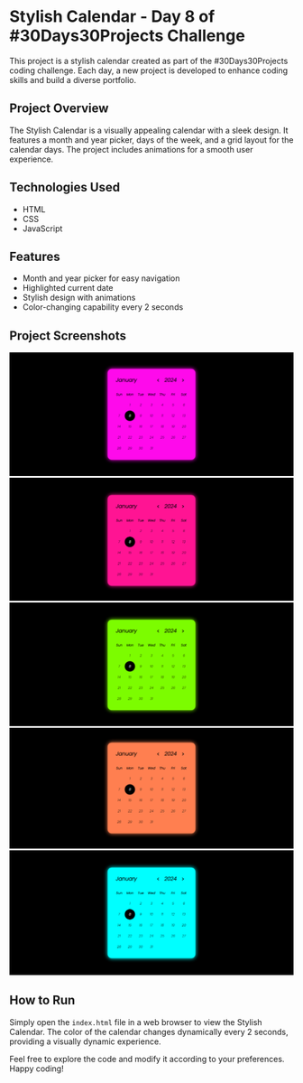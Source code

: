 # Stylish Calendar - Day 8 of #30Days30Projects Challenge

This project is a stylish calendar created as part of the #30Days30Projects coding challenge. Each day, a new project is developed to enhance coding skills and build a diverse portfolio.

## Project Overview

The Stylish Calendar is a visually appealing calendar with a sleek design. It features a month and year picker, days of the week, and a grid layout for the calendar days. The project includes animations for a smooth user experience.

## Technologies Used

- HTML
- CSS
- JavaScript

## Features

- Month and year picker for easy navigation
- Highlighted current date
- Stylish design with animations
- Color-changing capability every 2 seconds

## Project Screenshots

![Stylish Calendar Screenshot](./img/Screenshot1.png)
![Stylish Calendar Screenshot](./img/Screenshot2.png)
![Stylish Calendar Screenshot](./img/Screenshot3.png)
![Stylish Calendar Screenshot](./img/Screenshot4.png)
![Stylish Calendar Screenshot](./img/Screenshot5.png)


## How to Run

Simply open the `index.html` file in a web browser to view the Stylish Calendar. The color of the calendar changes dynamically every 2 seconds, providing a visually dynamic experience.

Feel free to explore the code and modify it according to your preferences. Happy coding!

